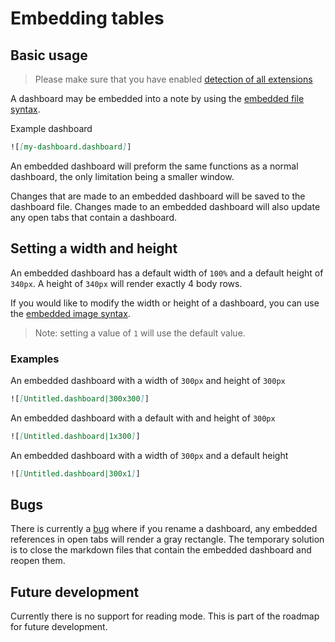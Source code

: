 # Embedding tables

## Basic usage

> Please make sure that you have enabled [detection of all extensions](quickstart.md?id=linking-dashboard-files)

A dashboard may be embedded into a note by using the [embedded file syntax](https://help.obsidian.md/Linking+notes+and+files/Embedding+files).

Example dashboard

```markdown
![[my-dashboard.dashboard]]
```

An embedded dashboard will preform the same functions as a normal dashboard, the only limitation being a smaller window.

Changes that are made to an embedded dashboard will be saved to the dashboard file. Changes made to an embedded dashboard will also update any open tabs that contain a dashboard.

## Setting a width and height

An embedded dashboard has a default width of `100%` and a default height of `340px`. A height of `340px` will render exactly 4 body rows.

If you would like to modify the width or height of a dashboard, you can use the [embedded image syntax](https://help.obsidian.md/Linking+notes+and+files/Embedding+files#Embed+an+image+in+a+note).

> Note: setting a value of `1` will use the default value.

### Examples

An embedded dashboard with a width of `300px` and height of `300px`

```markdown
![[Untitled.dashboard|300x300]]
```

An embedded dashboard with a default with and height of `300px`

```markdown
![[Untitled.dashboard|1x300]]
```

An embedded dashboard with a width of `300px` and a default height

```markdown
![[Untitled.dashboard|300x1]]
```

## Bugs

There is currently a [bug](https://github.com/trey-wallis/obsidian-dashboards/issues/523) where if you rename a dashboard, any embedded references in open tabs will render a gray rectangle. The temporary solution is to close the markdown files that contain the embedded dashboard and reopen them.

## Future development

Currently there is no support for reading mode. This is part of the roadmap for future development.
